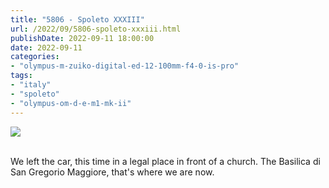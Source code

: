 ```yaml
---
title: "5806 - Spoleto XXXIII"
url: /2022/09/5806-spoleto-xxxiii.html
publishDate: 2022-09-11 18:00:00
date: 2022-09-11
categories:
- "olympus-m-zuiko-digital-ed-12-100mm-f4-0-is-pro"
tags:
- "italy"
- "spoleto"
- "olympus-om-d-e-m1-mk-ii"
---
```

<div class="container">
<div class="center"><a target="_blank" href="https://d25zfm9zpd7gm5.cloudfront.net/1200x1200/2019/20190906_170323_lr.jpg"><img class="webfeedsFeaturedVisual" src="https://d25zfm9zpd7gm5.cloudfront.net/0600x0600/2019/20190906_170323_lr.jpg" /></a></div>
</div>
<br />

We left the car, this time in a legal place in front of a
church. The Basilica di San Gregorio Maggiore, that's where
we are now.
